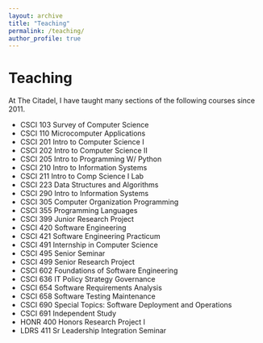 ```yaml
---
layout: archive
title: "Teaching"
permalink: /teaching/
author_profile: true
---
```


Teaching
======
At The Citadel, I have taught many sections of the following courses since 2011.
* CSCI 103 Survey of Computer Science 
* CSCI 110 Microcomputer Applications 
* CSCI 201 Intro to Computer Science I 
* CSCI 202 Intro to Computer Science II
* CSCI 205 Intro to Programming W/ Python
* CSCI 210 Intro to Information Systems 
* CSCI 211 Intro to Comp Science I Lab
* CSCI 223 Data Structures and Algorithms 
* CSCI 290 Intro to Information Systems 
* CSCI 305 Computer Organization Programming
* CSCI 355 Programming Languages
* CSCI 399 Junior Research Project
* CSCI 420 Software Engineering 
* CSCI 421 Software Engineering Practicum
* CSCI 491 Internship in Computer Science
* CSCI 495 Senior Seminar
* CSCI 499 Senior Research Project
* CSCI 602 Foundations of Software Engineering 
* CSCI 636 IT Policy Strategy Governance
* CSCI 654 Software Requirements Analysis
* CSCI 658 Software Testing Maintenance 
* CSCI 690 Special Topics: Software Deployment and Operations
* CSCI 691 Independent Study
* HONR 400 Honors Research Project I
* LDRS 411 Sr Leadership Integration Seminar
